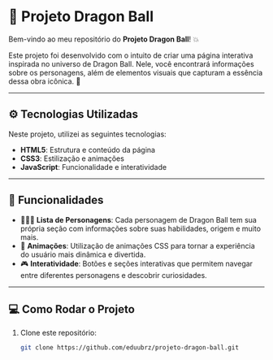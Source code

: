 # 🐉 Projeto Dragon Ball

Bem-vindo ao meu repositório do **Projeto Dragon Ball**! 💥

Este projeto foi desenvolvido com o intuito de criar uma página interativa inspirada no universo de Dragon Ball. Nele, você encontrará informações sobre os personagens, além de elementos visuais que capturam a essência dessa obra icônica. 🚀

---

## ⚙️ Tecnologias Utilizadas

Neste projeto, utilizei as seguintes tecnologias:

- **HTML5**: Estrutura e conteúdo da página
- **CSS3**: Estilização e animações
- **JavaScript**: Funcionalidade e interatividade

---

## 🚀 Funcionalidades

- 🧑‍🤝‍🧑 **Lista de Personagens**: Cada personagem de Dragon Ball tem sua própria seção com informações sobre suas habilidades, origem e muito mais.
- 🌟 **Animações**: Utilização de animações CSS para tornar a experiência do usuário mais dinâmica e divertida.
- 🎮 **Interatividade**: Botões e seções interativas que permitem navegar entre diferentes personagens e descobrir curiosidades.

---

## 💻 Como Rodar o Projeto

1. Clone este repositório:
   ```bash
   git clone https://github.com/eduubrz/projeto-dragon-ball.git
